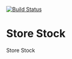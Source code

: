[![Build Status](https://travis-ci.org/Einrichtungshaus-Ostermann/OstStoreStock.svg?branch=master)](https://travis-ci.org/Einrichtungshaus-Ostermann/OstStoreStock)
# Store Stock
Store Stock